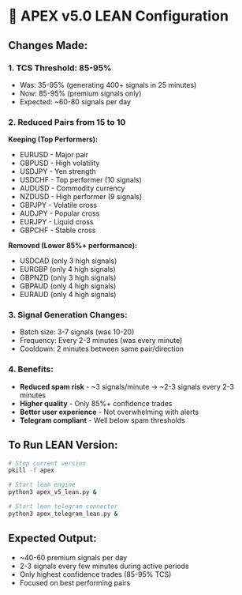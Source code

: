 # 🎯 APEX v5.0 LEAN Configuration

## Changes Made:

### 1. TCS Threshold: 85-95%
- Was: 35-95% (generating 400+ signals in 25 minutes)
- Now: 85-95% (premium signals only)
- Expected: ~60-80 signals per day

### 2. Reduced Pairs from 15 to 10
**Keeping (Top Performers):**
- EURUSD - Major pair
- GBPUSD - High volatility 
- USDJPY - Yen strength
- USDCHF - Top performer (10 signals)
- AUDUSD - Commodity currency
- NZDUSD - High performer (9 signals)
- GBPJPY - Volatile cross
- AUDJPY - Popular cross
- EURJPY - Liquid cross
- GBPCHF - Stable cross

**Removed (Lower 85%+ performance):**
- USDCAD (only 3 high signals)
- EURGBP (only 4 high signals)
- GBPNZD (only 3 high signals)
- GBPAUD (only 4 high signals)
- EURAUD (only 4 high signals)

### 3. Signal Generation Changes:
- Batch size: 3-7 signals (was 10-20)
- Frequency: Every 2-3 minutes (was every minute)
- Cooldown: 2 minutes between same pair/direction

### 4. Benefits:
- **Reduced spam risk** - ~3 signals/minute → ~2-3 signals every 2-3 minutes
- **Higher quality** - Only 85%+ confidence trades
- **Better user experience** - Not overwhelming with alerts
- **Telegram compliant** - Well below spam thresholds

## To Run LEAN Version:

```bash
# Stop current version
pkill -f apex

# Start lean engine
python3 apex_v5_lean.py &

# Start lean telegram connector
python3 apex_telegram_lean.py &
```

## Expected Output:
- ~40-60 premium signals per day
- 2-3 signals every few minutes during active periods
- Only highest confidence trades (85-95% TCS)
- Focused on best performing pairs